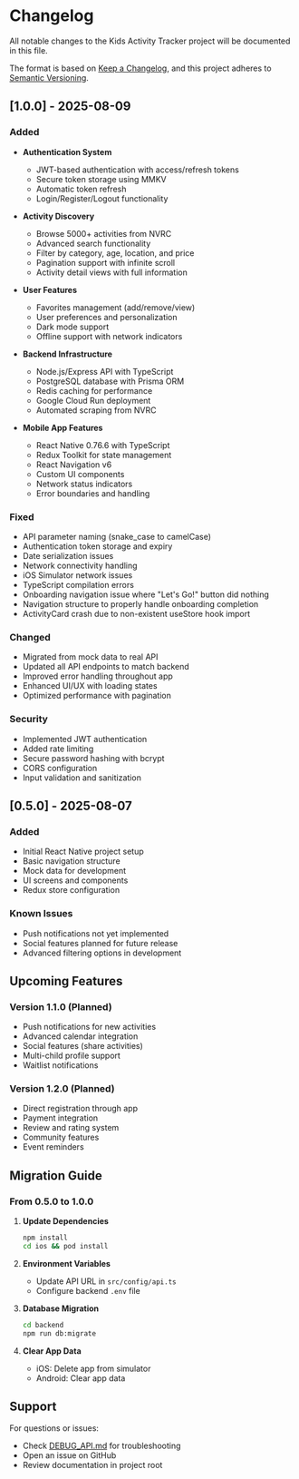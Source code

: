 # Changelog

All notable changes to the Kids Activity Tracker project will be documented in this file.

The format is based on [Keep a Changelog](https://keepachangelog.com/en/1.0.0/),
and this project adheres to [Semantic Versioning](https://semver.org/spec/v2.0.0.html).

## [1.0.0] - 2025-08-09

### Added
- **Authentication System**
  - JWT-based authentication with access/refresh tokens
  - Secure token storage using MMKV
  - Automatic token refresh
  - Login/Register/Logout functionality

- **Activity Discovery**
  - Browse 5000+ activities from NVRC
  - Advanced search functionality
  - Filter by category, age, location, and price
  - Pagination support with infinite scroll
  - Activity detail views with full information

- **User Features**
  - Favorites management (add/remove/view)
  - User preferences and personalization
  - Dark mode support
  - Offline support with network indicators

- **Backend Infrastructure**
  - Node.js/Express API with TypeScript
  - PostgreSQL database with Prisma ORM
  - Redis caching for performance
  - Google Cloud Run deployment
  - Automated scraping from NVRC

- **Mobile App Features**
  - React Native 0.76.6 with TypeScript
  - Redux Toolkit for state management
  - React Navigation v6
  - Custom UI components
  - Network status indicators
  - Error boundaries and handling

### Fixed
- API parameter naming (snake_case to camelCase)
- Authentication token storage and expiry
- Date serialization issues
- Network connectivity handling
- iOS Simulator network issues
- TypeScript compilation errors
- Onboarding navigation issue where "Let's Go!" button did nothing
- Navigation structure to properly handle onboarding completion
- ActivityCard crash due to non-existent useStore hook import

### Changed
- Migrated from mock data to real API
- Updated all API endpoints to match backend
- Improved error handling throughout app
- Enhanced UI/UX with loading states
- Optimized performance with pagination

### Security
- Implemented JWT authentication
- Added rate limiting
- Secure password hashing with bcrypt
- CORS configuration
- Input validation and sanitization

## [0.5.0] - 2025-08-07

### Added
- Initial React Native project setup
- Basic navigation structure
- Mock data for development
- UI screens and components
- Redux store configuration

### Known Issues
- Push notifications not yet implemented
- Social features planned for future release
- Advanced filtering options in development

## Upcoming Features

### Version 1.1.0 (Planned)
- Push notifications for new activities
- Advanced calendar integration
- Social features (share activities)
- Multi-child profile support
- Waitlist notifications

### Version 1.2.0 (Planned)
- Direct registration through app
- Payment integration
- Review and rating system
- Community features
- Event reminders

## Migration Guide

### From 0.5.0 to 1.0.0

1. **Update Dependencies**
   ```bash
   npm install
   cd ios && pod install
   ```

2. **Environment Variables**
   - Update API URL in `src/config/api.ts`
   - Configure backend `.env` file

3. **Database Migration**
   ```bash
   cd backend
   npm run db:migrate
   ```

4. **Clear App Data**
   - iOS: Delete app from simulator
   - Android: Clear app data

## Support

For questions or issues:
- Check [DEBUG_API.md](./DEBUG_API.md) for troubleshooting
- Open an issue on GitHub
- Review documentation in project root